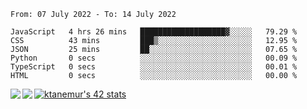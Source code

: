 <!--START_SECTION:waka-->

```text
From: 07 July 2022 - To: 14 July 2022

JavaScript   4 hrs 26 mins   ███████████████████▓░░░░░   79.29 %
CSS          43 mins         ███▒░░░░░░░░░░░░░░░░░░░░░   12.95 %
JSON         25 mins         ██░░░░░░░░░░░░░░░░░░░░░░░   07.65 %
Python       0 secs          ░░░░░░░░░░░░░░░░░░░░░░░░░   00.09 %
TypeScript   0 secs          ░░░░░░░░░░░░░░░░░░░░░░░░░   00.01 %
HTML         0 secs          ░░░░░░░░░░░░░░░░░░░░░░░░░   00.00 %
```

<!--END_SECTION:waka-->
<a href="https://github.com/anuraghazra/github-readme-stats">
  <img align="left" src="https://github-readme-stats.vercel.app/api?username=Tanesan&count_private=true&show_icons=true" />
<img align="left" src="https://github-readme-stats.vercel.app/api/top-langs/?username=Tanesan" />
</a>

[![ktanemur's 42 stats](https://badge42.vercel.app/api/v2/cl1wslf6s002109l771rng2w8/stats?cursusId=21&coalitionId=62)](https://github.com/JaeSeoKim/badge42)
